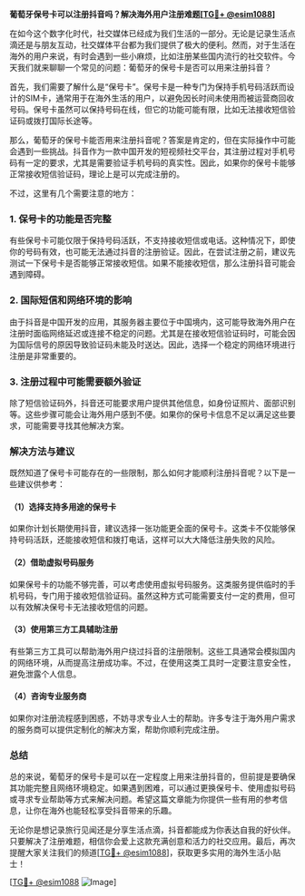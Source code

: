 **葡萄牙保号卡可以注册抖音吗？解决海外用户注册难题[[TG💪+ @esim1088](https://t.me/s/esim1088)]**

在如今这个数字化时代，社交媒体已经成为我们生活的一部分。无论是记录生活点滴还是与朋友互动，社交媒体平台都为我们提供了极大的便利。然而，对于生活在海外的用户来说，有时会遇到一些小麻烦，比如注册某些国内流行的社交软件。今天我们就来聊聊一个常见的问题：葡萄牙的保号卡是否可以用来注册抖音？

首先，我们需要了解什么是“保号卡”。保号卡是一种专门为保持手机号码活跃而设计的SIM卡，通常用于在海外生活的用户，以避免因长时间未使用而被运营商回收号码。保号卡虽然可以保持号码在线，但它的功能可能有限，比如无法接收短信验证码或拨打国际长途等。

那么，葡萄牙的保号卡能否用来注册抖音呢？答案是肯定的，但在实际操作中可能会遇到一些挑战。抖音作为一款中国开发的短视频社交平台，其注册过程对手机号码有一定的要求，尤其是需要验证手机号码的真实性。因此，如果你的保号卡能够正常接收短信验证码，理论上是可以完成注册的。

不过，这里有几个需要注意的地方：

### **1. 保号卡的功能是否完整**
有些保号卡可能仅限于保持号码活跃，不支持接收短信或电话。这种情况下，即使你的号码有效，也可能无法通过抖音的注册验证。因此，在尝试注册之前，建议先测试一下保号卡是否能够正常接收短信。如果不能接收短信，那么注册抖音可能会遇到障碍。

### **2. 国际短信和网络环境的影响**
由于抖音是中国开发的应用，其服务器主要位于中国境内，这可能导致海外用户在注册时面临网络延迟或连接不稳定的问题。尤其是在接收短信验证码时，可能会因为国际信号的原因导致验证码未能及时送达。因此，选择一个稳定的网络环境进行注册是非常重要的。

### **3. 注册过程中可能需要额外验证**
除了短信验证码外，抖音还可能要求用户提供其他信息，如身份证照片、面部识别等。这些步骤可能会让海外用户感到不便。如果你的保号卡信息不足以满足这些要求，可能需要寻找其他解决方案。

### **解决方法与建议**

既然知道了保号卡可能存在的一些限制，那么如何才能顺利注册抖音呢？以下是一些建议供参考：

#### **（1）选择支持多用途的保号卡**
如果你计划长期使用抖音，建议选择一张功能更全面的保号卡。这类卡不仅能够保持号码活跃，还能接收短信和拨打电话，这样可以大大降低注册失败的风险。

#### **（2）借助虚拟号码服务**
如果保号卡的功能不够完善，可以考虑使用虚拟号码服务。这类服务提供临时的手机号码，专门用于接收短信验证码。虽然这种方式可能需要支付一定的费用，但可以有效解决保号卡无法接收短信的问题。

#### **（3）使用第三方工具辅助注册**
有些第三方工具可以帮助海外用户绕过抖音的注册限制。这些工具通常会模拟国内的网络环境，从而提高注册成功率。不过，在使用这类工具时一定要注意安全性，避免泄露个人信息。

#### **（4）咨询专业服务商**
如果你对注册流程感到困惑，不妨寻求专业人士的帮助。许多专注于海外用户需求的服务商可以提供定制化的解决方案，帮助你顺利完成注册。

### **总结**

总的来说，葡萄牙的保号卡是可以在一定程度上用来注册抖音的，但前提是要确保其功能完整且网络环境稳定。如果遇到困难，可以通过更换保号卡、使用虚拟号码或寻求专业帮助等方式来解决问题。希望这篇文章能为你提供一些有用的参考信息，让你在海外也能轻松享受抖音带来的乐趣。

无论你是想记录旅行见闻还是分享生活点滴，抖音都能成为你表达自我的好伙伴。只要解决了注册难题，相信你会爱上这款充满创意和活力的社交应用。最后，再次提醒大家关注我们的频道[[TG💪+ @esim1088](https://t.me/s/esim1088)]，获取更多实用的海外生活小贴士！

[[TG💪+ @esim1088](https://t.me/s/esim1088) ![Image](https://i.postimg.cc/4NQfJmqS/Snipaste-2025-05-13-00-14-12.png)]